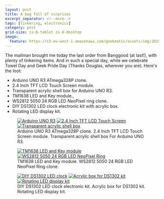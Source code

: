 ```yaml
---
layout: post
title: A bag full of surprises
excerpt_separator: <!--more-->
tags: [tinkering, electronics]
category: post
grid-size: is-6-tablet is-8-desktop
image:
  feature: https://s3-eu-west-1.amazonaws.com/geekmatic/assets/img/2015-05-25-13.jpg
---
```


The mailman brought me today the last order from Banggood (at last!), with plenty of tinkering items. And in such a special day, while we celebrate Towel Day and Geek Pride Day (Thanks Douglas, wherever you are). Here's the loot:

* Arduino UNO R3 ATmega328P clone.
* 2.4 Inch TFT LCD Touch Screen module.
* Transparent acrylic shell box for Arduino UNO R3.
* TM1638 LED and Key module., 
* WS2812 5050 24 RGB LED NeoPixel ring clone.
* DIY DS1302 LED clock electronic kit with acrylic box.
* Rotating LED display kit.
<!--more-->

<figure class="third">
	<a href="https://s3-eu-west-1.amazonaws.com/geekmatic/assets/img/2015-05-25-00.jpg" data-lightbox="image"><img src="https://s3-eu-west-1.amazonaws.com/geekmatic/assets/img/2015-05-25-00.jpg" alt="Arduino UNO R3"></a>
	<a href="https://s3-eu-west-1.amazonaws.com/geekmatic/assets/img/2015-05-25-01.jpg" data-lightbox="image"><img src="https://s3-eu-west-1.amazonaws.com/geekmatic/assets/img/2015-05-25-01.jpg" alt="2.4 Inch TFT LCD Touch Screen"></a>
  <a href="https://s3-eu-west-1.amazonaws.com/geekmatic/assets/img/2015-05-25-02.jpg" data-lightbox="image"><img src="https://s3-eu-west-1.amazonaws.com/geekmatic/assets/img/2015-05-25-02.jpg" alt="Transparent acrylic shell box"></a>
  <figcaption>Arduino UNO R3 ATmega328P clone. 2.4 Inch TFT LCD Touch Screen module. Transparent acrylic shell box For Arduino UNO R3.</figcaption>
</figure>

<figure class="half">
  <a href="https://s3-eu-west-1.amazonaws.com/geekmatic/assets/img/2015-05-25-03.jpg" data-lightbox="image"><img src="https://s3-eu-west-1.amazonaws.com/geekmatic/assets/img/2015-05-25-03.jpg" alt="TM1638 LED and Key module"></a>
  <a href="https://s3-eu-west-1.amazonaws.com/geekmatic/assets/img/2015-05-25-04.jpg" data-lightbox="image"><img src="https://s3-eu-west-1.amazonaws.com/geekmatic/assets/img/2015-05-25-04.jpg" alt="WS2812 5050 24 RGB LED NeoPixel Ring"></a>
  <figcaption>TM1638 LED and Key module. WS2812 5050 24 RGB LED NeoPixel Ring clone. </figcaption>
</figure>

<figure class="third">
  <a href="https://s3-eu-west-1.amazonaws.com/geekmatic/assets/img/2015-05-25-05.jpg" data-lightbox="image"><img src="https://s3-eu-west-1.amazonaws.com/geekmatic/assets/img/2015-05-25-05.jpg" alt="DIY DS1302 LED clock"></a>
  <a href="https://s3-eu-west-1.amazonaws.com/geekmatic/assets/img/2015-05-25-06.jpg" data-lightbox="image"><img src="https://s3-eu-west-1.amazonaws.com/geekmatic/assets/img/2015-05-25-06.jpg" alt="Acrylic box for DS1302 kit"></a>
  <a href="https://s3-eu-west-1.amazonaws.com/geekmatic/assets/img/2015-05-25-07.jpg" data-lightbox="image"><img src="https://s3-eu-west-1.amazonaws.com/geekmatic/assets/img/2015-05-25-07.jpg" alt="Rotating LED display kit"></a>
  <figcaption>DIY DS1302 LED clock electronic kit. Acrylic box for DS1302 kit. Rotating LED display kit.</figcaption>
</figure>